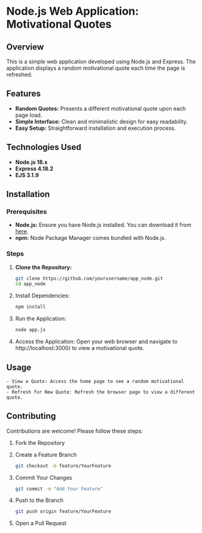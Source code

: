 # Node.js Web Application: Motivational Quotes

## Overview

This is a simple web application developed using Node.js and Express. The application displays a random motivational quote each time the page is refreshed.

## Features

- **Random Quotes:** Presents a different motivational quote upon each page load.
- **Simple Interface:** Clean and minimalistic design for easy readability.
- **Easy Setup:** Straightforward installation and execution process.

## Technologies Used

- **Node.js 18.x**
- **Express 4.18.2**
- **EJS 3.1.9**

## Installation

### Prerequisites

- **Node.js:** Ensure you have Node.js installed. You can download it from [here](https://nodejs.org/).
- **npm:** Node Package Manager comes bundled with Node.js.

### Steps

1. **Clone the Repository:**

   ```bash
   git clone https://github.com/yourusername/app_node.git
   cd app_node
   ```

2.	Install Dependencies:

	```bash
	npm install
	```

3.	Run the Application:

	```bash
	node app.js
	```

4. Access the Application:
Open your web browser and navigate to http://localhost:3000/ to view a motivational quote.

## Usage
	- View a Quote: Access the home page to see a random motivational quote.
	- Refresh for New Quote: Refresh the browser page to view a different quote.

## Contributing

Contributions are welcome! Please follow these steps:

1. Fork the Repository
2. Create a Feature Branch

    ```bash
    git checkout -b feature/YourFeature
    ```

3.	Commit Your Changes

    ```bash
    git commit -m "Add Your Feature"
    ```

4.	Push to the Branch

    ```bash
    git push origin feature/YourFeature
    ```

5.	Open a Pull Request